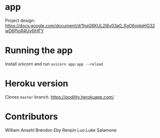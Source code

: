 # app

Project design: https://docs.google.com/document/d/1hqG6KUL2I8y03a0_XgO6ojdgHG32wD6PioR4Uv6lHFY

# Running the app
Install unicorn and run `uvicorn app:app --reload`

# Heroku version
Clones `master` branch. https://podility.herokuapp.com/

# Contributors
William Ansehl
Brendon Eby
Renpin Luo
Luke Salamone
